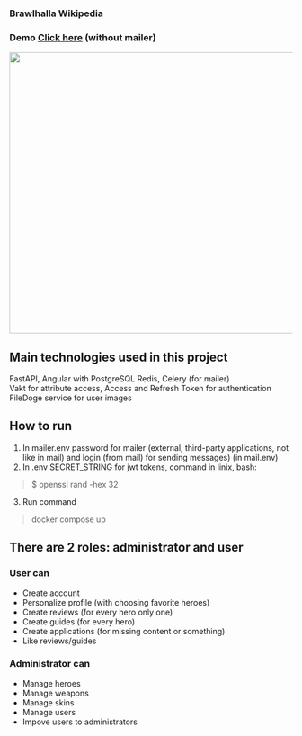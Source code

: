 ### Brawlhalla Wikipedia

### Demo [Click here](https://frontend-brawlhalla-wiki.vercel.app/) (without mailer)
<img src="https://github.com/sYnergieee/brawlhalla_wikipedia/assets/113714097/880db9e5-39ba-48a7-bc41-506ba137e115.png" width="1200" height="500">

## Main technologies used in this project 
FastAPI, Angular with PostgreSQL Redis, Celery (for mailer) </br>
Vakt for attribute access, Access and Refresh Token for authentication </br>
FileDoge service for user images

## How to run
1. In mailer.env password for mailer (external, third-party applications, not like in mail) and login (from mail) for sending messages) (in mail.env)
2. In .env SECRET_STRING for jwt tokens, command in linix, bash:
> $ openssl rand -hex 32
3. Run command
> docker compose up

## There are 2 roles: administrator and user
### User can
* Create account 
* Personalize profile (with choosing favorite heroes)
* Create reviews (for every hero only one)
* Create guides (for every hero)
* Create applications (for missing content or something)
* Like reviews/guides
### Administrator can
* Manage heroes
* Manage weapons
* Manage skins
* Manage users
* Impove users to administrators
